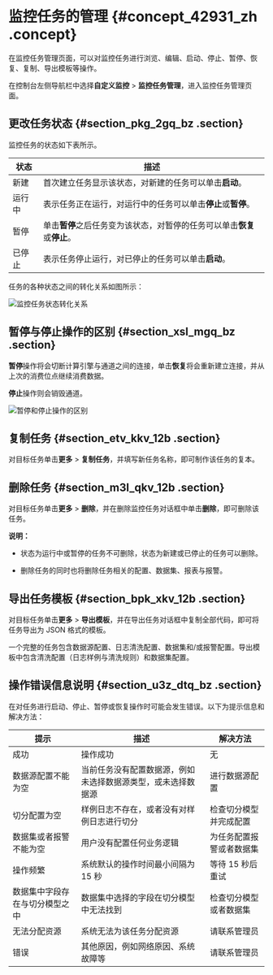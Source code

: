 # 监控任务的管理 {#concept_42931_zh .concept}

在监控任务管理页面，可以对监控任务进行浏览、编辑、启动、停止、暂停、恢复、复制、导出模板等操作。

在控制台左侧导航栏中选择**自定义监控** \> **监控任务管理**，进入监控任务管理页面。

## 更改任务状态 {#section_pkg_2gq_bz .section}

监控任务的状态如下表所示。

|状态|描述|
|--|--|
|新建|首次建立任务显示该状态，对新建的任务可以单击**启动**。|
|运行中|表示任务正在运行，对运行中的任务可以单击**停止**或**暂停**。|
|暂停|单击**暂停**之后任务变为该状态，对暂停的任务可以单击**恢复**或**停止**。|
|已停止|表示任务停止运行，对已停止的任务可以单击**启动**。|

任务的各种状态之间的转化关系如图所示：

 ![](images/44050_zh-CN.png "监控任务状态转化关系") 

## **暂停**与**停止**操作的区别 {#section_xsl_mgq_bz .section}

**暂停**操作将会切断计算引擎与通道之间的连接，单击**恢复**将会重新建立连接，并从上次的消费位点继续消费数据。

**停止**操作则会销毁通道。

 ![](images/44051_zh-CN.png "暂停和停止操作的区别") 

## 复制任务 {#section_etv_kkv_12b .section}

对目标任务单击**更多** \> **复制任务**，并填写新任务名称，即可制作该任务的复本。

## 删除任务 {#section_m3l_qkv_12b .section}

对目标任务单击**更多** \> **删除**，并在删除监控任务对话框中单击**删除**，即可删除该任务。

**说明：** 

-   状态为运行中或暂停的任务不可删除，状态为新建或已停止的任务可以删除。

-   删除任务的同时也将删除任务相关的配置、数据集、报表与报警。


## 导出任务模板 {#section_bpk_xkv_12b .section}

对目标任务单击**更多** \> **导出模板**，并在导出任务对话框中复制全部代码，即可将任务导出为 JSON 格式的模板。

一个完整的任务包含数据源配置、日志清洗配置、数据集和/或报警配置。导出模板中包含清洗配置（日志样例与清洗规则）和数据集配置。

## 操作错误信息说明 {#section_u3z_dtq_bz .section}

在对任务进行启动、停止、暂停或恢复操作时可能会发生错误。以下为提示信息和解决方法：

|提示|描述|解决方法|
|--|--|----|
|成功|操作成功|无|
|数据源配置不能为空|当前任务没有配置数据源，例如未选择数据源类型，或未选择数据源|进行数据源配置|
|切分配置为空|样例日志不存在，或者没有对样例日志进行切分|检查切分模型并完成配置|
|数据集或者报警不能为空|用户没有配置任何业务逻辑|为任务配置报警或者数据集|
|操作频繁|系统默认的操作时间最小间隔为 15 秒|等待 15 秒后重试|
|数据集中字段存在与切分模型之中|数据集中选择的字段在切分模型中无法找到|检查切分模型或者数据集|
|无法分配资源|系统无法为该任务分配资源|请联系管理员|
|错误|其他原因，例如网络原因、系统故障等|请联系管理员|

